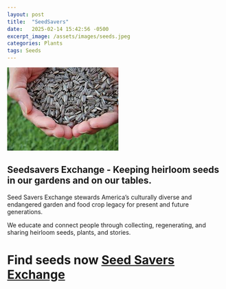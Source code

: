 ```yaml
---
layout: post
title:  "SeedSavers"
date:   2025-02-14 15:42:56 -0500
excerpt_image: /assets/images/seeds.jpeg
categories: Plants
tags: Seeds
---
```


<img src="/assets/images/seeds.jpeg">

## Seedsavers Exchange - Keeping heirloom seeds in our gardens and on our tables.

Seed Savers Exchange stewards America’s culturally diverse and endangered garden and food crop legacy for present and future generations. 

We educate and connect people through collecting, regenerating, and sharing heirloom seeds, plants, and stories.

# Find seeds now [Seed Savers Exchange](https://seedsavers.org/)
